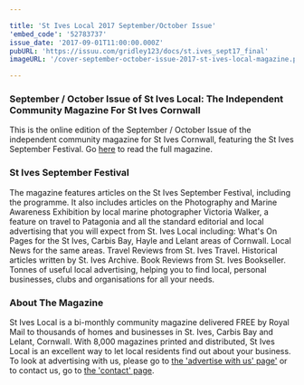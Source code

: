 ```yaml
---

title: 'St Ives Local 2017 September/October Issue'
'embed_code': '52783737'
issue_date: '2017-09-01T11:00:00.000Z'
pubURL: 'https://issuu.com/gridley123/docs/st.ives_sept17_final'
imageURL: '/cover-september-october-issue-2017-st-ives-local-magazine.png'

---
```




###  September / October Issue of St Ives Local: The Independent Community Magazine For St Ives Cornwall

This is the online edition of the September / October Issue of the independent community magazine for St Ives Cornwall, featuring the St Ives September Festival. Go [here](https://issuu.com/gridley123/docs/st.ives_sept17_final) to read the full magazine. 

###  St Ives September Festival

The magazine features articles on the St Ives September Festival, including the programme. It also includes articles on the Photography and Marine Awareness Exhibition by local marine photographer Victoria Walker, a feature on travel to Patagonia and all the standard editorial and local advertising that you will expect from St. Ives Local including: What's On Pages for the St Ives, Carbis Bay, Hayle and Lelant areas of Cornwall. Local News for the same areas. Travel Reviews from St. Ives Travel. Historical articles written by St. Ives Archive. Book Reviews from St. Ives Bookseller. Tonnes of useful local advertising, helping you to find local, personal businesses, clubs and organisations for all your needs. 

### About The Magazine

St Ives Local is a bi-monthly community magazine delivered FREE by Royal Mail to thousands of homes and businesses in St. Ives, Carbis Bay and Lelant, Cornwall. With 8,000 magazines printed and distributed, St Ives Local is an excellent way to let local residents find out about your business. To look at advertising with us, please go to [the 'advertise with us' page'](/advertise-with-us/) or to contact us, go to [the 'contact' page](http://www.stiveslocal.co.uk/contact/).